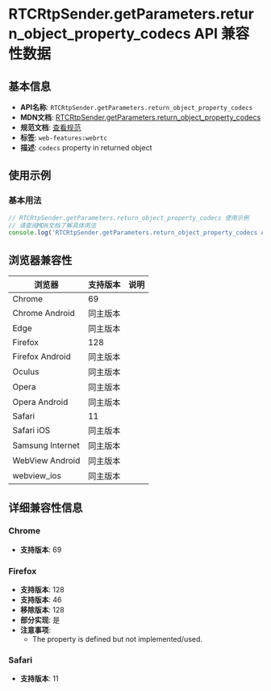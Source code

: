 # RTCRtpSender.getParameters.return_object_property_codecs API 兼容性数据

## 基本信息

- **API名称**: `RTCRtpSender.getParameters.return_object_property_codecs`
- **MDN文档**: [RTCRtpSender.getParameters.return_object_property_codecs](https://developer.mozilla.org/docs/Web/API/RTCRtpSender/getParameters#codecs)
- **规范文档**: [查看规范](https://w3c.github.io/webrtc-pc/#dom-rtcrtpparameters-codecs)
- **标签**: `web-features:webrtc`
- **描述**: `codecs` property in returned object

## 使用示例

### 基本用法

```javascript
// RTCRtpSender.getParameters.return_object_property_codecs 使用示例
// 请查阅MDN文档了解具体用法
console.log('RTCRtpSender.getParameters.return_object_property_codecs API');
```

## 浏览器兼容性

| 浏览器 | 支持版本 | 说明 |
|--------|----------|------|
| Chrome | 69 |  |
| Chrome Android | 同主版本 |  |
| Edge | 同主版本 |  |
| Firefox | 128 |  |
| Firefox Android | 同主版本 |  |
| Oculus | 同主版本 |  |
| Opera | 同主版本 |  |
| Opera Android | 同主版本 |  |
| Safari | 11 |  |
| Safari iOS | 同主版本 |  |
| Samsung Internet | 同主版本 |  |
| WebView Android | 同主版本 |  |
| webview_ios | 同主版本 |  |

## 详细兼容性信息

### Chrome

- **支持版本**: 69

### Firefox

- **支持版本**: 128
- **支持版本**: 46
- **移除版本**: 128
- **部分实现**: 是
- **注意事项**:
  - The property is defined but not implemented/used.

### Safari

- **支持版本**: 11

